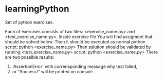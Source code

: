 # learningPython
Set of python exercises.

Each of exercises consists of two files: <exercise_name.py> and <test_exercise_name.py>.
Inside exercise file You will find assigment that should be solved below. Then it should be executed as normal python script:
python <exercise_name.py> 
Then solution should be validated by running <test_exercise_name.py> script:
python <exercise_name.py> 
There are two possible results:
1) 'AssertionError' with corrensponding message why test failed, 
2) or "Success!" will be printed on console. 

